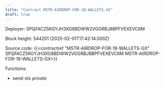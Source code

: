 ```yaml
---
title: "Contract MSTR-AIRDROP-FOR-18-WALLETS-GX"
draft: true
---
```

Deployer: SPQFACZ5KGYJH3XG8BDWW2VGGRBJ8BPFVEXEVC6M


 



Block height: 544201 (2025-02-01T17:42:14.000Z)

Source code: {{<contractref "MSTR-AIRDROP-FOR-18-WALLETS-GX" SPQFACZ5KGYJH3XG8BDWW2VGGRBJ8BPFVEXEVC6M MSTR-AIRDROP-FOR-18-WALLETS-GX>}}

Functions:

* send-stx _private_
